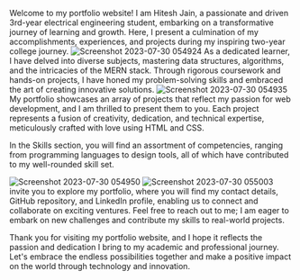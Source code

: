 Welcome to my portfolio website! I am Hitesh Jain, a passionate and driven 3rd-year electrical engineering student, embarking on a transformative journey of learning and growth. Here, I present a culmination of my accomplishments, experiences, and projects during my inspiring two-year college journey.
![Screenshot 2023-07-30 054924](https://github.com/hiteshnitkkr/PortfolioWebsite/assets/97216404/9a722e58-ccda-48ac-900a-4e6bcd3828b2)
As a dedicated learner, I have delved into diverse subjects, mastering data structures, algorithms, and the intricacies of the MERN stack. Through rigorous coursework and hands-on projects, I have honed my problem-solving skills and embraced the art of creating innovative solutions.
![Screenshot 2023-07-30 054935](https://github.com/hiteshnitkkr/PortfolioWebsite/assets/97216404/d32fb4cd-d99f-4371-896e-190b9335c287)
My portfolio showcases an array of projects that reflect my passion for web development, and I am thrilled to present them to you. Each project represents a fusion of creativity, dedication, and technical expertise, meticulously crafted with love using HTML and CSS.

In the Skills section, you will find an assortment of competencies, ranging from programming languages to design tools, all of which have contributed to my well-rounded skill set.

![Screenshot 2023-07-30 054950](https://github.com/hiteshnitkkr/PortfolioWebsite/assets/97216404/e5293b4f-5d38-441e-b94a-269de1690de1)
![Screenshot 2023-07-30 055003](https://github.com/hiteshnitkkr/PortfolioWebsite/assets/97216404/c3e5dcdb-1657-4f35-87c7-28c552037449)
 invite you to explore my portfolio, where you will find my contact details, GitHub repository, and LinkedIn profile, enabling us to connect and collaborate on exciting ventures. Feel free to reach out to me; I am eager to embark on new challenges and contribute my skills to real-world projects.

Thank you for visiting my portfolio website, and I hope it reflects the passion and dedication I bring to my academic and professional journey. Let's embrace the endless possibilities together and make a positive impact on the world through technology and innovation.
